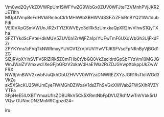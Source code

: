 Vm0wd2QyVkZOVWRpUm1SWFYwZG9WbGx0ZUV0WFJteFZVMnhPVjJKR2JETlhh
MUpUVmpBeFdHVkliRmhoCk1rMHhWbXBHWVdSSFZrZFhiRnBYQ21Wc1dubFdi
VEI0VXpGSmVWUnJiR2xTYlZKWVEyc3dlRk5zUmxkaQpXR2hvVlhwS1QyTXha
SFZTYkdScFVteHdkMUV5ZUV0a1ZrWjFZa1prYUFwTmF6UXdWbGh3UjFkdFZr
ZFYKYms1cFVqTkNWRmxyYUVOV1ZrVjVUVlYwVTJKSFVscFpNRnByVjBGd1ZG
SlZjRVpXYlhSVFV6RlZlRk5ZCmFHb0tVbGQ0VkZscldrdGpSbFYzVm10MGJG
WnJWalZVVmxwcllXeGFjbGRzV2xkaVdHaE1Wa2RrZDJGVwpXbkppUkZwWFRX
NW9jVnBWV2xwbFJuQkhDbUZHVVV0WlYzaDNWREZXYzJGR1RsTldiWGd3VkZa
ak5XSkcKU25WUmEyeFlWMGhDZWxaV1dsZFhSVGxXWlVab2FWSXlhRVZYYTFa
SFpHeE5lUXBTYmxaU1lsZDBURkV5Ck5XRmtNbFpDVUZRd1MwTnVVbk5rUVQw
OUNncDNZMnM9Cgpzd24=

iru